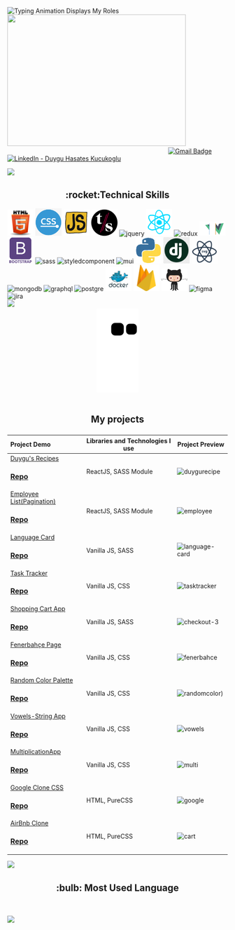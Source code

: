 
 ![Typing Animation Displays My Roles](https://readme-typing-svg.herokuapp.com?color=%2336BCF7&lines=Hello+I'm+a+Duygu;Welcome+to+my+Github+profile;I'm+Frontend+Developer...;)
<img src="https://media.giphy.com/media/L1R1tvI9svkIWwpVYr/giphy.gif" width="90%" height="300"></br>
&emsp;&emsp;&emsp;
&emsp;&emsp;&emsp;&emsp;&emsp;&emsp;&emsp;&emsp;&emsp;&emsp;&emsp;&emsp;&emsp;&emsp;&emsp;&emsp;&emsp;&emsp;&emsp;&emsp;&emsp;&emsp;&emsp;[![Gmail Badge](https://img.shields.io/badge/Gmail-D14836?style=for-the-badge&logo=gmail&logoColor=white)](mailto:duygukucukoglu35@gmail.com) &emsp;[![LinkedIn - Duygu Hasates Kucukoglu](https://img.shields.io/badge/LinkedIn-0077B5?style=for-the-badge&logo=linkedin&logoColor=white)](https://www.linkedin.com/in/duygukucukoglu/)&emsp;

<img src="https://raw.githubusercontent.com/andreasbm/readme/master/assets/lines/colored.png">

<h2 align="center">:rocket:Technical Skills</h2>
<div>
    <img src="https://github.com/prowebdev119/prowebdev119/blob/main/git%20profile%20icons/html_aladdinGene.png" width="60" alt="html" />
    <img src="https://github.com/prowebdev119/prowebdev119/blob/main/git%20profile%20icons/css_aladdinGene.png" width="60" alt="css" />
    <img src="https://github.com/prowebdev119/prowebdev119/blob/main/git%20profile%20icons/javascript_aladdinGene.gif" width="60" alt="javascript" />
    <img src="https://github.com/prowebdev119/prowebdev119/blob/main/git%20profile%20icons/ts_aladdinGene.gif" width="60" alt="typescript" />
    <img src="https://raw.githubusercontent.com/danielcranney/readme-generator/main/public/icons/skills/jquery-colored.svg" width="60" alt="jquery" />
    <img src="https://github.com/prowebdev119/prowebdev119/blob/main/git%20profile%20icons/react_aladdinGene.gif" width="60" alt="react" /> 
    <img src="https://raw.githubusercontent.com/danielcranney/readme-generator/main/public/icons/skills/redux-colored.svg" width="60" alt="redux" />
    <img src="https://github.com/prowebdev119/prowebdev119/blob/main/git%20profile%20icons/vue1_aladdinGene.gif" width="60" alt="vue" />
    <img src="https://github.com/prowebdev119/prowebdev119/blob/main/git%20profile%20icons/bootstrap_aladdinGene.png" width="60" alt="bootstrap" /> 
    <img src="https://raw.githubusercontent.com/danielcranney/readme-generator/main/public/icons/skills/sass-colored.svg" width="60" alt="sass" />
    <img src="https://styled-components.com/logo.png" width="60" alt="styledcomponent" />
    <img src="https://raw.githubusercontent.com/danielcranney/readme-generator/main/public/icons/skills/materialui-colored.svg" width="60" alt="mui" /> 
    <img src="https://github.com/prowebdev119/prowebdev119/blob/main/git%20profile%20icons/python_aladdinGene.gif" width="60" alt="python" />
    <img src="https://github.com/prowebdev119/prowebdev119/blob/main/git%20profile%20icons/django_aladdinGene.png" width="60" alt="django" /> 
    <img src="https://github.com/prowebdev119/prowebdev119/blob/main/git%20profile%20icons/svg_aladdinGene.gif" width="60" alt="svg" /> 
    <img src="https://raw.githubusercontent.com/danielcranney/readme-generator/main/public/icons/skills/mongodb-colored.svg" width="60" alt="mongodb" />
    <img src="https://raw.githubusercontent.com/danielcranney/readme-generator/main/public/icons/skills/graphql-colored.svg" width="60" alt="graphql" />
    <img src="https://raw.githubusercontent.com/danielcranney/readme-generator/main/public/icons/skills/postgresql-colored.svg" width="60" alt="postgre" />
    <img src="https://github.com/prowebdev119/prowebdev119/blob/main/git%20profile%20icons/docker_aladdinGene.png" width="60" alt="docker" /> 
    <img src="https://github.com/prowebdev119/prowebdev119/blob/main/git%20profile%20icons/firebase_aladdinGene.webp" width="60" alt="firebase" />
    <img src="https://github.com/prowebdev119/prowebdev119/blob/main/git%20profile%20icons/git_aladdinGene.gif" width="60" alt="git" />
    <img src="https://raw.githubusercontent.com/danielcranney/readme-generator/main/public/icons/skills/figma-colored.svg" width="60" alt="figma" />
    <img src="https://wac-cdn.atlassian.com/dam/jcr:e348b562-4152-4cdc-8a55-3d297e509cc8/Jira%20Software-blue.svg?cdnVersion=578" width="200" alt="jira" />
</div>
</div>
<img src="https://raw.githubusercontent.com/andreasbm/readme/master/assets/lines/colored.png">
</br>
<div  align="center"> <img src="https://raw.githubusercontent.com/scriptex/github-contributions-snake/snake/github-contribution-grid-snake.svg" /></div>
<br>

<h2 align="center"> My projects</h2>

###

  Project Demo       |Libraries and Technologies I use     |Project Preview   
:-------------------------|-------------------------|-------------------------
[Duygu's Recipes](https://user-images.githubusercontent.com/109351417/205138112-1673da2d-8edc-403a-ba8c-404f0eb1a347.gif)<h3>[Repo](https://github.com/duygukucukoglu35/duygu-recipe)</h3> | ReactJS, SASS Module | ![duygurecipe](https://user-images.githubusercontent.com/109351417/206288665-a78320c9-e8d4-4be1-9557-d9ace3337c1f.gif)
[Employee List(Pagination)](https://user-images.githubusercontent.com/109351417/205138112-1673da2d-8edc-403a-ba8c-404f0eb1a347.gif)<h3>[Repo](https://github.com/duygukucukoglu35/Employee-list/)</h3> | ReactJS, SASS Module | ![employee](https://user-images.githubusercontent.com/109351417/205138112-1673da2d-8edc-403a-ba8c-404f0eb1a347.gif)
[Language Card](https://timely-cassata-697411.netlify.app/) <h3>[Repo](https://github.com/duygukucukoglu35/Language-Card)</h3> | Vanilla JS, SASS | ![language-card](https://user-images.githubusercontent.com/109351417/205143155-34af9411-f06e-43a9-9681-70e490e4cd80.gif) 
[Task Tracker](https://prismatic-pegasus-6f0fb1.netlify.app/) <h3>[Repo](https://github.com/duygukucukoglu35/TaskTracker)</h3> | Vanilla JS, CSS | ![tasktracker](https://user-images.githubusercontent.com/109351417/205259130-b2080ca6-9195-492b-8948-57242b38ec9c.gif)
[Shopping Cart App](https://duygucheckoutpage.netlify.app/) <h3>[Repo](https://github.com/duygukucukoglu35/CheckOut-Page/)</h3> | Vanilla JS, SASS | ![checkout-3](https://user-images.githubusercontent.com/109351417/204655767-ff0dabcb-4180-4aea-a509-06a1e6ba9f38.gif)
[Fenerbahçe Page](https://duygukucukoglu35.github.io/Fenerbahce/) <h3>[Repo](https://github.com/duygukucukoglu35/javacript-random-color-palette)</h3> | Vanilla JS, CSS | ![fenerbahce](https://user-images.githubusercontent.com/109351417/205149934-a4bc5849-58af-4a66-bfab-6a191ba5c12b.gif)
[Random Color Palette](https://duygukucukoglu35.github.io/javacript-random-color-palette/) <h3>[Repo](https://github.com/duygukucukoglu35/Fenerbahce)</h3> | Vanilla JS, CSS | ![randomcolor](https://user-images.githubusercontent.com/109351417/207004066-ffac6337-80db-4f88-8eea-87c7ef64caa2.gif))
[Vowels-String App](https://duygukucukoglu35.github.io/Vowels-string/)<h3>[Repo](https://github.com/duygukucukoglu35/Vowels-string)| Vanilla JS, CSS |![vowels](https://user-images.githubusercontent.com/109351417/207023173-a7ee4f08-1404-483c-be9e-53a3f085f648.gif)
[MultiplicationApp](https://duygukucukoglu35.github.io/MultiplicationApp/)<h3>[Repo](https://github.com/duygukucukoglu35/MultiplicationApp/)| Vanilla JS, CSS |![multi](https://user-images.githubusercontent.com/109351417/205141740-187aefa9-abe9-44fb-bafb-78afa3bfb1af.gif)
[Google Clone CSS ](https://duygukucukoglu35.github.io/Google/) <h3>[Repo](https://github.com/duygukucukoglu35/Google)</h3> | HTML, PureCSS | ![google](https://user-images.githubusercontent.com/109351417/205148691-372fb6c2-c8f5-40f7-80f2-9485a7a148ef.gif)
[AirBnb Clone ](https://duygukucukoglu35.github.io/Airbnb/) <h3>[Repo](https://github.com/duygukucukoglu35/Airbnb)</h3> | HTML, PureCSS | ![cart](https://user-images.githubusercontent.com/109351417/204657241-e11c0426-b3e6-4f71-9a29-006e6be11341.gif)
 <img src="https://raw.githubusercontent.com/andreasbm/readme/master/assets/lines/colored.png">
<h2 align="center"> :bulb: Most Used Language</h2>
<div  align="center">
<br/>
<img
     src="https://github-readme-stats.vercel.app/api/top-langs/?username=duygukucukoglu35&theme=blue-green"
     alt=""
     />  
</div>
 <img src="https://raw.githubusercontent.com/andreasbm/readme/master/assets/lines/colored.png">
